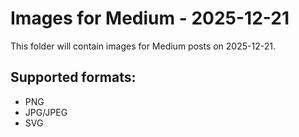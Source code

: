 # Images for Medium - 2025-12-21

This folder will contain images for Medium posts on 2025-12-21.

## Supported formats:
- PNG
- JPG/JPEG
- SVG
